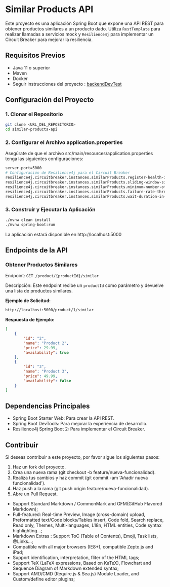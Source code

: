 # Similar Products API

Este proyecto es una aplicación Spring Boot que expone una API REST para obtener productos similares a un producto dado. Utiliza `RestTemplate` para realizar llamadas a servicios mock y `Resilience4j` para implementar un Circuit Breaker para mejorar la resiliencia.

## Requisitos Previos

- Java 11 o superior
- Maven
- Docker
- Seguir instrucciones del proyecto :  [backendDevTest](https://github.com/dalogax/backendDevTest?tab=readme-ov-file "backendDevTest")

## Configuración del Proyecto
### 1. Clonar el Repositorio
```sh
git clone <URL_DEL_REPOSITORIO>
cd similar-products-api
```
### 2. Configurar el Archivo application.properties
Asegúrate de que el archivo src/main/resources/application.properties tenga las siguientes configuraciones:
```sh
server.port=5000
# Configuración de Resilience4j para el Circuit Breaker
resilience4j.circuitbreaker.instances.similarProducts.register-health-indicator=true
resilience4j.circuitbreaker.instances.similarProducts.sliding-window-size=10
resilience4j.circuitbreaker.instances.similarProducts.minimum-number-of-calls=5
resilience4j.circuitbreaker.instances.similarProducts.failure-rate-threshold=50
resilience4j.circuitbreaker.instances.similarProducts.wait-duration-in-open-state=10000
```
### 3. Construir y Ejecutar la Aplicación
```sh
./mvnw clean install
./mvnw spring-boot:run
```
La aplicación estará disponible en http://localhost:5000

## Endpoints de la API
### Obtener Productos Similares
Endpoint: `GET /product/{productId}/similar`

Descripción: Este endpoint recibe un `productId` como parámetro y devuelve una lista de productos similares.

**Ejemplo de Solicitud:**
```sh
http://localhost:5000/product/1/similar
```

**Respuesta de Ejemplo:**
```json
[
    {
        "id": "2",
        "name": "Product 2",
        "price": 29.99,
        "availability": true
    },
    {
        "id": "3",
        "name": "Product 3",
        "price": 49.99,
        "availability": false
    }
]
```
## Dependencias Principales
- Spring Boot Starter Web: Para crear la API REST.
- Spring Boot DevTools: Para mejorar la experiencia de desarrollo.
- Resilience4j Spring Boot 2: Para implementar el Circuit Breaker.

## Contribuir
Si deseas contribuir a este proyecto, por favor sigue los siguientes pasos:

1. Haz un fork del proyecto.
2. Crea una nueva rama (git checkout -b feature/nueva-funcionalidad).
3. Realiza tus cambios y haz commit (git commit -am 'Añadir nueva funcionalidad').
4. Haz push a la rama (git push origin feature/nueva-funcionalidad).
5. Abre un Pull Request.



- Support Standard Markdown / CommonMark and GFM(GitHub Flavored Markdown);
- Full-featured: Real-time Preview, Image (cross-domain) upload, Preformatted text/Code blocks/Tables insert, Code fold, Search replace, Read only, Themes, Multi-languages, L18n, HTML entities, Code syntax highlighting...;
- Markdown Extras : Support ToC (Table of Contents), Emoji, Task lists, @Links...;
- Compatible with all major browsers (IE8+), compatible Zepto.js and iPad;
- Support identification, interpretation, fliter of the HTML tags;
- Support TeX (LaTeX expressions, Based on KaTeX), Flowchart and Sequence Diagram of Markdown extended syntax;
- Support AMD/CMD (Require.js & Sea.js) Module Loader, and Custom/define editor plugins;

